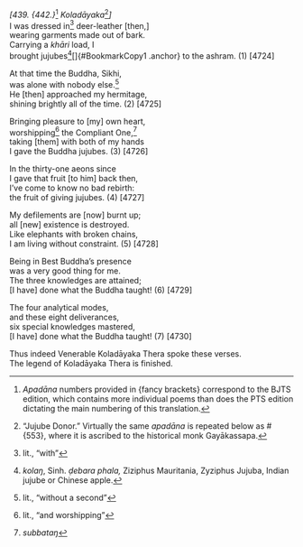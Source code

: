 *\[439. {442.}*[^1] *Koladāyaka*[^2]*\]*  
I was dressed in[^3] deer-leather \[then,\]  
wearing garments made out of bark.  
Carrying a *khāri* load, I  
brought jujubes[^4][]{#BookmarkCopy1 .anchor} to the ashram. (1)
\[4724\]

At that time the Buddha, Sikhi,  
was alone with nobody else.[^5]  
He \[then\] approached my hermitage,  
shining brightly all of the time. (2) \[4725\]

Bringing pleasure to \[my\] own heart,  
worshipping[^6] the Compliant One,[^7]  
taking \[them\] with both of my hands  
I gave the Buddha jujubes. (3) \[4726\]

In the thirty-one aeons since  
I gave that fruit \[to him\] back then,  
I’ve come to know no bad rebirth:  
the fruit of giving jujubes. (4) \[4727\]

My defilements are \[now\] burnt up;  
all \[new\] existence is destroyed.  
Like elephants with broken chains,  
I am living without constraint. (5) \[4728\]

Being in Best Buddha’s presence  
was a very good thing for me.  
The three knowledges are attained;  
\[I have\] done what the Buddha taught! (6) \[4729\]

The four analytical modes,  
and these eight deliverances,  
six special knowledges mastered,  
\[I have\] done what the Buddha taught! (7) \[4730\]

Thus indeed Venerable Koladāyaka Thera spoke these verses.  
The legend of Koladāyaka Thera is finished.

[^1]: *Apadāna* numbers provided in {fancy brackets} correspond to the
    BJTS edition, which contains more individual poems than does the PTS
    edition dictating the main numbering of this translation.

[^2]: “Jujube Donor.” Virtually the same *apadāna* is repeated below as
    \#{553}, where it is ascribed to the historical monk Gayākassapa.

[^3]: lit., “with”

[^4]: *kolaŋ*, Sinh. *ḍebara phala,* Ziziphus Mauritania, Zyziphus
    Jujuba, Indian jujube or Chinese apple.

[^5]: lit., “without a second”

[^6]: lit., “and worshipping”

[^7]: *subbataŋ*
